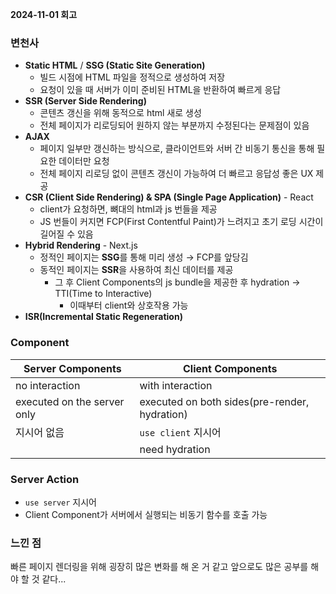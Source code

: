 **2024-11-01 회고**

<h3>변천사</h3>

- **Static HTML** / **SSG (Static Site Generation)**
  - 빌드 시점에 HTML 파일을 정적으로 생성하여 저장
  - 요청이 있을 때 서버가 이미 준비된 HTML을 반환하여 빠르게 응답
- **SSR (Server Side Rendering)**
  - 콘텐츠 갱신을 위해 동적으로 html 새로 생성
  - 전체 페이지가 리로딩되어 원하지 않는 부분까지 수정된다는 문제점이 있음
- **AJAX**
  - 페이지 일부만 갱신하는 방식으로, 클라이언트와 서버 간 비동기 통신을 통해 필요한 데이터만 요청
  - 전체 페이지 리로딩 없이 콘텐츠 갱신이 가능하여 더 빠르고 응답성 좋은 UX 제공
- **CSR (Client Side Rendering) & SPA (Single Page Application)** - React
  - client가 요청하면, 뼈대의 html과 js 번들을 제공
  - JS 번들이 커지면 FCP(First Contentful Paint)가 느려지고 초기 로딩 시간이 길어질 수 있음
- **Hybrid Rendering** - Next.js
  - 정적인 페이지는 **SSG**를 통해 미리 생성 → FCP를 앞당김
  - 동적인 페이지는 **SSR**을 사용하여 최신 데이터를 제공
    - 그 후 Client Components의 js bundle을 제공한 후 hydration → TTI(Time to Interactive)
      - 이때부터 client와 상호작용 가능
- **ISR(Incremental Static Regeneration)**

<h3>Component</h3>

| Server Components | Client Components |
|--|--|
|no interaction|with interaction|
|executed on the server only|executed on both sides(pre-render, hydration)|
|지시어 없음|`use client` 지시어|
| |need hydration|

<h3>Server Action</h3>

- `use server` 지시어
- Client Component가 서버에서 실행되는 비동기 함수를 호출 가능


<h3>느낀 점</h3>
빠른 페이지 렌더링을 위해 굉장히 많은 변화를 해 온 거 같고 앞으로도 많은 공부를 해야 할 것 같다...
